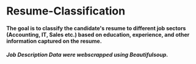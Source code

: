 # Resume-Classification

#### The goal is to classify the  candidate's resume to different job sectors (Accounting, IT, Sales etc.) based on education, experience, and other information captured on the resume.
##### Job Description Data were webscrapped using Beautifulsoup.
